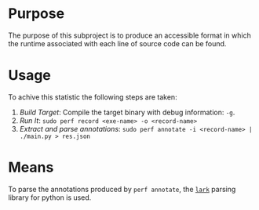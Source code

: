 # Purpose
The purpose of this subproject is to produce an accessible format
in which the runtime associated with each line of source code can be found.

# Usage
To achive this statistic the following steps are taken:
1. *Build Target*: Compile the target binary with debug information: `-g`.
2. *Run It*: `sudo perf record <exe-name> -o <record-name>`
3. *Extract and parse annotations*: `sudo perf annotate -i <record-name> | ./main.py > res.json`

# Means
To parse the annotations produced by `perf annotate`, the [`lark`](https://github.com/lark-parser/lark) parsing library for python is used.